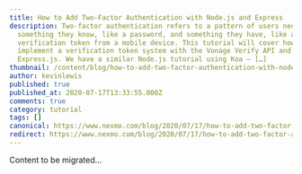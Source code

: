 ```yaml
---
title: How to Add Two-Factor Authentication with Node.js and Express
description: Two-factor authentication refers to a pattern of users needing both
  something they know, like a password, and something they have, like a
  verification token from a mobile device. This tutorial will cover how to
  implement a verification token system with the Vonage Verify API and
  Express.js. We have a similar Node.js tutorial using Koa – […]
thumbnail: /content/blog/how-to-add-two-factor-authentication-with-node-js-and-express/Blog_2FA_Node-js_Express_1200x600.png
author: kevinlewis
published: true
published_at: 2020-07-17T13:33:55.000Z
comments: true
category: tutorial
tags: []
canonical: https://www.nexmo.com/blog/2020/07/17/how-to-add-two-factor-authentication-with-node-js-and-express
redirect: https://www.nexmo.com/blog/2020/07/17/how-to-add-two-factor-authentication-with-node-js-and-express
---
```


Content to be migrated...
